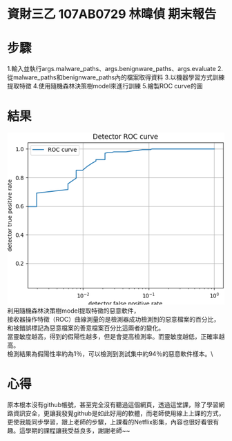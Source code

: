 # 資財三乙 107AB0729 林暐偵 期末報告

# 步驟
1.輸入並執行args.malware_paths、args.benignware_paths、args.evaluate 
2.從malware_paths和benignware_paths內的檔案取得資料
3.以機器學習方式訓練提取特徵
4.使用隨機森林決策樹model來進行訓練 
5.繪製ROC curve的圖

# 結果
![ image ](https://github.com/107AB0729/-/blob/main/1.png)\
利用隨機森林決策樹model提取特徵的惡意軟件，\
接收器操作特徵（ROC）曲線測量的是檢測器成功檢測到的惡意檔案的百分比，\
和被錯誤標記為惡意檔案的善意檔案百分比這兩者的變化。\
當靈敏度越高，得到的假陽性越多，但是會提高檢測率。而靈敏度越低，正確率越高。\
檢測結果為假陽性率約為1％，可以檢測到測試集中約94％的惡意軟件樣本。\

# 心得
原本根本沒有github帳號，甚至完全沒有聽過這個網頁，透過這堂課，除了學習網路資訊安全，更讓我發覺github是如此好用的軟體，而老師使用線上上課的方式，更使我能同步學習，跟上老師的步驟，上課看的Netflix影集，內容也很好看很有趣。這學期的課程讓我受益良多，謝謝老師~~

